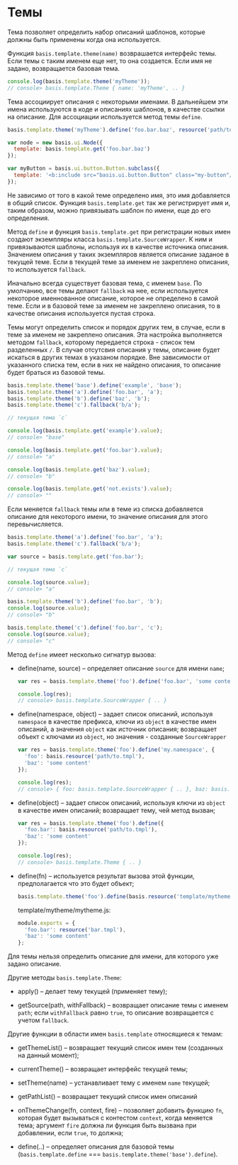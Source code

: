 # Темы

Тема позволяет определить набор описаний шаблонов, которые должны быть применены когда она используется.

Функция `basis.template.theme(name)` возврашается интерфейс темы. Если темы с таким именем еще нет, то она создается. Если имя не задано, возвращается базовая тема.

```js
console.log(basis.template.theme('myTheme'));
// console> basis.template.Theme { name: 'myTheme', .. }
```

Тема ассоциирует описания с некоторыми именами. В дальнейшем эти имена используются в коде и описаниях шаблонов, в качестве ссылки на описание. Для ассоциации используется метод темы `define`.

```js
basis.template.theme('myTheme').define('foo.bar.baz', resource('path/to.tmpl'))

var node = new basis.ui.Node({
  template: basis.template.get('foo.bar.baz')
});

var myButton = basis.ui.button.Button.subclass({
  template: '<b:include src="basis.ui.button.Button" class="my-button"/>'
});
```

Не зависимо от того в какой теме определено имя, это имя добавляется в общий список. Функция `basis.template.get` так же регистрирует имя и, таким образом, можно привязывать шаблон по имени, еще до его определения.

Метод `define` и функция `basis.template.get` при регистрации новых имен создают экземпляры класса `basis.template.SourceWrapper`. К ним и привязываются шаблоны, используя их в качестве источника описания. Значением описания у таких экземпляров является описание заданое в текущей теме. Если в текущей теме за именем не закреплено описания, то используется `fallback`.

Иначально всегда существует базовая тема, с именем `base`. По умолчанию, все темы делают `fallback` на нее, если используется некоторое именнованное описание, которое не определено в самой теме. Если и в базовой теме за именем не закреплено описания, то в качестве описания используется пустая строка.

Темы могут определить список и порядок других тем, в случае, если в теме за именем не закреплено описания. Эта настройка выполняется методом `fallback`, которому передается строка - список тем разделенных `/`. В случае отсутсвия описания у темы, описание будет искаться в других темах в указаном порядке. Вне зависимости от указанного списка тем, если в них не найдено описания, то описание будет браться из базовой темы.

```js
basis.template.theme('base').define('example', 'base');
basis.template.theme('a').define('foo.bar', 'a');
basis.template.theme('b').define('baz', 'b');
basis.template.theme('c').fallback('b/a');

// текущая тема `c`

console.log(basis.template.get('example').value);
// console> "base"

console.log(basis.template.get('foo.bar').value);
// console> "a"

console.log(basis.template.get('baz').value);
// console> "b"

console.log(basis.template.get('not.exists').value);
// console> ""
```

Если меняется `fallback` темы или в теме из списка добавляется описание для некоторого имени, то значение описания для этого перевычисляется.

```js
basis.template.theme('a').define('foo.bar', 'a');
basis.template.theme('c').fallback('b/a');

var source = basis.template.get('foo.bar');

// текущая тема `c`

console.log(source.value);
// console> "a"

basis.template.theme('b').define('foo.bar', 'b');
console.log(source.value);
// console> "b"

basis.template.theme('c').define('foo.bar', 'c');
console.log(source.value);
// console> "c"
```

Метод `define` имеет несколько сигнатур вызова:

  * define(name, source) – определяет описание `source` для имени `name`;

    ```js
    var res = basis.template.theme('foo').define('foo.bar', 'some content');

    console.log(res);
    // console> basis.template.SourceWrapper { .. }
    ```

  * define(namespace, object) – задает список описаний, используя `namespace` в качестве префикса, ключи из `object` в качестве имен описаний, а значения `object` как источник описания; возвращает объект с ключами из `object`, но значения - созданные `SourceWrapper`

    ```js
    var res = basis.template.theme('foo').define('my.namespace', {
      'foo': basis.resource('path/to.tmpl'),
      'baz': 'some content'
    });

    console.log(res);
    // console> { foo: basis.template.SourceWrapper { .. }, baz: basis.template.SourceWrapper { .. } }
    ```

  * define(object) – задает список описаний, используя ключи из `object` в качестве имен описаний; возвращает тему, чей метод вызван;

    ```js
    var res = basis.template.theme('foo').define({
      'foo.bar': basis.resource('path/to.tmpl'),
      'baz': 'some content'
    });

    console.log(res);
    // console> basis.template.Theme { .. }
    ```

  * define(fn) – используется результат вызова этой функции, предполагается что это будет объект;

    ```js
    basis.template.theme('foo').define(basis.resource('template/mytheme/mytheme.js'));
    ```

    template/mytheme/mytheme.js:

    ```js
    module.exports = {
      'foo.bar': resource('bar.tmpl'),
      'baz': 'some content'
    };
    ```

Для темы нельзя определить описание для имени, для которого уже задано описание.

Другие методы `basis.template.Theme`:

  * apply() – делает тему текущей (применяет тему);

  * getSource(path, withFallback) – возвращает описание темы с именем `path`; если `withFallback` равно `true`, то описание возвращается с учетом `fallback`.

Другие функции в области имен `basis.template` относящиеся к темам:

  * getThemeList() – возвращает текущий список имен тем (созданных на данный момент);

  * currentTheme() – возвращает интерфейс текущей темы;

  * setTheme(name) – устанавливает тему с именем `name` текущей;

  * getPathList() – возвращает текущий список имен описаний

  * onThemeChange(fn, context, fire) – позволяет добавить функцию `fn`, которая будет вызываться с контестом `context`, когда меняется тема; аргумент `fire` должна ли функция быть вызвана при добавлении, если `true`, то должна;

  * define(..) – определяет описания для базовой темы (`basis.template.define` === `basis.template.theme('base').define`).
